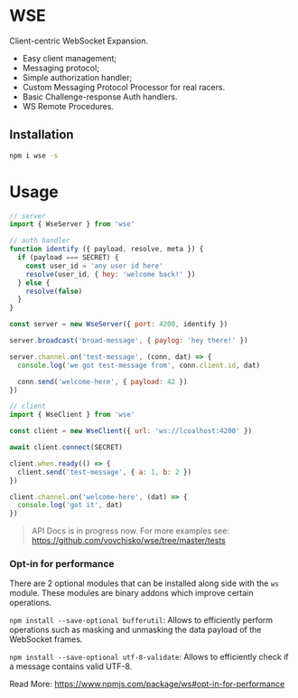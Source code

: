 # WSE

Client-centric WebSocket Expansion.

- Easy client management;
- Messaging protocol;
- Simple authorization handler;
- Custom Messaging Protocol Processor for real racers.
- Basic Challenge-response Auth handlers.
- WS Remote Procedures.

## Installation

```bash
npm i wse -s
```

# Usage

```JavaScript
// server
import { WseServer } from 'wse'

// auth handler
function identify ({ payload, resolve, meta }) {
  if (payload === SECRET) {
    const user_id = 'any user id here'
    resolve(user_id, { hey: 'welcome back!' })
  } else {
    resolve(false)
  }
}

const server = new WseServer({ port: 4200, identify })

server.broadcast('broad-message', { paylog: 'hey there!' })

server.channel.on('test-message', (conn, dat) => {
  console.log('we got test-message from', conn.client.id, dat)

  conn.send('welcome-here', { payload: 42 })
})

```

```JavaScript
// client
import { WseClient } from 'wse'

const client = new WseClient({ url: 'ws://lcoalhost:4200' })

await client.connect(SECRET)

client.when.ready(() => {
  client.send('test-message', { a: 1, b: 2 })
})

client.channel.on('welcome-here', (dat) => {
  console.log('got it', dat)
})
```

> API Docs is in progress now.
> For more examples see: https://github.com/vovchisko/wse/tree/master/tests

### Opt-in for performance

There are 2 optional modules that can be installed along side with the `ws` module. These modules are binary addons which
improve certain operations.

```npm install --save-optional bufferutil```: Allows to efficiently perform operations such as masking and unmasking the data
payload of the WebSocket frames.

```npm install --save-optional utf-8-validate```: Allows to efficiently check if a message contains valid UTF-8.

Read More: https://www.npmjs.com/package/ws#opt-in-for-performance



